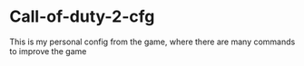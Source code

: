 # Call-of-duty-2-cfg
 This is my personal config from the game, where there are many commands to improve the game
